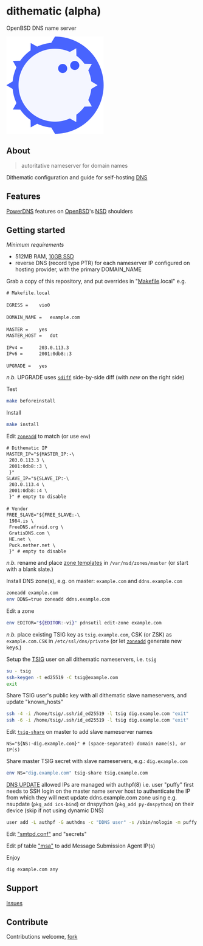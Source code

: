 # dithematic (alpha)

OpenBSD DNS name server

![Dithematic Logo](src/usr/local/share/doc/dithematic/dithematic-256x256.png)

## About
> autoritative nameserver for domain names

Dithematic configuration and guide for self-hosting [DNS](https://powerdns.org/dns-camel/)

## Features

[PowerDNS](https://doc.powerdns.com/authoritative/) features on [OpenBSD](https://github.com/openbsd/src/tree/master/usr.sbin/nsd)'s [NSD](https://man.openbsd.org/nsd.conf) shoulders

## Getting started

*Minimum requirements*
- 512MB RAM, [10GB SSD](src/usr/local/share/doc/dithematic/disklabel)
- reverse DNS (record type PTR) for each nameserver IP configured on hosting provider, with the primary DOMAIN_NAME

Grab a copy of this repository, and put overrides in "[Makefile](Makefile).local" e.g.
```console
# Makefile.local

EGRESS =	vio0

DOMAIN_NAME =	example.com

MASTER =	yes
MASTER_HOST =	dot

IPv4 =		203.0.113.3
IPv6 =		2001:0db8::3

UPGRADE =	yes
```

*n.b.* UPGRADE uses [`sdiff`](https://man.openbsd.org/sdiff) side-by-side diff (with *new* on the right side)

Test
```sh
make beforeinstall
```

Install
```sh
make install
```

Edit [`zoneadd`](src/usr/local/bin/zoneadd) to match (or use `env`)
```console
# Dithematic IP
MASTER_IP="${MASTER_IP:-\
 203.0.113.3 \
 2001:0db8::3 \
 }"
SLAVE_IP="${SLAVE_IP:-\
 203.0.113.4 \
 2001:0db8::4 \
 }" # empty to disable

# Vendor
FREE_SLAVE="${FREE_SLAVE:-\
 1984.is \
 FreeDNS.afraid.org \
 GratisDNS.com \
 HE.net \
 Puck.nether.net \
 }" # empty to disable
```

*n.b.* rename and place [zone templates](https://github.com/vedetta-com/dithematic/tree/master/src/usr/local/share/examples/dithematic) in `/var/nsd/zones/master` (or start with a blank slate.)

Install DNS zone(s), e.g. on master: `example.com` and `ddns.example.com`
```sh
zoneadd example.com
env DDNS=true zoneadd ddns.example.com
```

Edit a zone
```sh
env EDITOR="${EDITOR:-vi}" pdnsutil edit-zone example.com
```

*n.b.* place existing TSIG key as `tsig.example.com`, CSK (or ZSK) as `example.com.CSK` in `/etc/ssl/dns/private` (or let [`zoneadd`](src/usr/local/bin/zoneadd) generate new keys.)

Setup the [TSIG](https://tools.ietf.org/html/rfc2845) user on all dithematic nameservers, i.e. `tsig`
```sh
su - tsig
ssh-keygen -t ed25519 -C tsig@example.com
exit
```

Share TSIG user's public key with all dithematic slave nameservers, and update "known_hosts"
```sh
ssh -4 -i /home/tsig/.ssh/id_ed25519 -l tsig dig.example.com "exit"
ssh -6 -i /home/tsig/.ssh/id_ed25519 -l tsig dig.example.com "exit"
```

Edit [`tsig-share`](src/usr/local/bin/tsig-share) on master to add slave nameserver names
```console
NS="${NS:-dig.example.com}" # (space-separated) domain name(s), or IP(s)
```

Share master TSIG secret with slave nameservers, e.g.: `dig.example.com`
```sh
env NS="dig.example.com" tsig-share tsig.example.com
```

[DNS UPDATE](https://tools.ietf.org/html/rfc2136) allowed IPs are managed with authpf(8) i.e. user "puffy" first needs to SSH login on the master name server host to authenticate the IP from which they will next update ddns.example.com zone using e.g. nsupdate (`pkg_add ics-bind`) or dnspython (`pkg_add py-dnspython`) on their device (skip if not using dynamic DNS)
```sh
user add -L authpf -G authdns -c "DDNS user" -s /sbin/nologin -m puffy
```

Edit ["smtpd.conf"](src/etc/mail/smtpd.conf) and "secrets"

Edit pf table ["msa"](src/etc/pf.conf.table.msa) to add Message Submission Agent IP(s)

Enjoy
```sh
dig example.com any
```

## Support
[Issues](https://github.com/vedetta-com/dithematic/issues)

## Contribute
Contributions welcome, [fork](https://github.com/vedetta-com/dithematic/fork)

